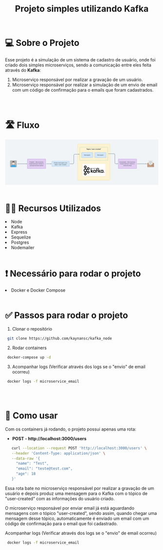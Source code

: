 <br />
<div align="center">
  <h1 align="center">Projeto simples utilizando Kafka</h1>
</div>
<br />

# 💻 Sobre o Projeto
Esse projeto é a simulação de um sistema de cadastro de usuário, onde foi criado dois simples microserviços, sendo a comunicação entre eles feita através do <b>Kafka</b>: 

 1) Microserviço responsável por realizar a gravação de um usuário.
 2) Microserviço responsável por realizar a simulação de um envio de email com um código de confirmação para o emails que foram cadastrados. 

<br />
<br />

# 🛣 Fluxo
<img src="./docs/fluxo.png" alt="My cool logo"/>

<br />
<br />

# 👨‍💻 Recursos Utilizados
<li>Node
<li>Kafka
<li>Express
<li>Sequelize
<li>Postgres
<li>Nodemailer

<br />
<br />

# ❗ Necessário para rodar o projeto
<li>Docker e Docker Compose

<br />
<br />

# ✅ Passos para rodar o projeto
1. Clonar o repositório
  ```sh
   git clone https://github.com/kaynansc/kafka_node
  ```
2. Rodar containers
  ```sh
   docker-compose up -d
  ```
3. Acompanhar logs (Verificar através dos logs se o "envio" de email ocorreu)
  ```sh
   docker logs -f microservice_email
  ```

<br />
<br />

# 🔑 Como usar
Com os containers já rodando, o projeto possui apenas uma rota:

- <b>POST - http://localhost:3000/users</b>
```sh
   curl --location --request POST 'http://localhost:3000/users' \
   --header 'Content-Type: application/json' \
   --data-raw '{
     "name": "Test",
     "email": "teste@test.com",
     "age": 18
   }'
  ```
Essa rota bate no microserviço responsável por realizar a gravação de um usuário e depois produz uma mensagem para o Kafka com o tópico de "user-created" com as informações do usuário criado. 

O microserviço responsável por enviar email já está aguardando mensagens com o tópico "user-created", sendo assim, quando chegar uma mensagem desse tópico, automaticamente é enviado um email com um código de confirmação para o email que foi cadastrado. 

Acompanhar logs (Verificar através dos logs se o "envio" de email ocorreu)
  ```sh
   docker logs -f microservice_email
  ```

